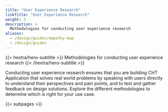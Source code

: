 ```yaml
---
title: "User Experience Research"
linkTitle: "User Experience Research"
weight: 3
description: >
  Methodologies for conducting user experience research
aliases:
  - /design/guides/empathy-map
  - /design/guides
---
```


{{< hextra/hero-subtitle >}}
  Methodologies for conducting user experience research
{{< /hextra/hero-subtitle >}}

Conducting user experience research ensures that you are building CHT Application that solves real world problems by speaking with users directly to understand their perspectives and pain points, and to test and gather feedback on design solutions. Explore the different methodologies to determine which is right for your use case.


{{< subpages >}}